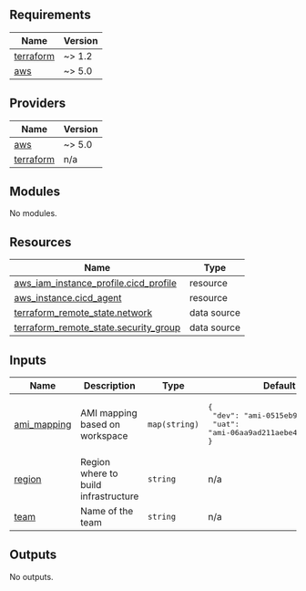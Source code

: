 ## Requirements

| Name | Version |
|------|---------|
| <a name="requirement_terraform"></a> [terraform](#requirement\_terraform) | ~> 1.2 |
| <a name="requirement_aws"></a> [aws](#requirement\_aws) | ~> 5.0 |

## Providers

| Name | Version |
|------|---------|
| <a name="provider_aws"></a> [aws](#provider\_aws) | ~> 5.0 |
| <a name="provider_terraform"></a> [terraform](#provider\_terraform) | n/a |

## Modules

No modules.

## Resources

| Name | Type |
|------|------|
| [aws_iam_instance_profile.cicd_profile](https://registry.terraform.io/providers/hashicorp/aws/latest/docs/resources/iam_instance_profile) | resource |
| [aws_instance.cicd_agent](https://registry.terraform.io/providers/hashicorp/aws/latest/docs/resources/instance) | resource |
| [terraform_remote_state.network](https://registry.terraform.io/providers/hashicorp/terraform/latest/docs/data-sources/remote_state) | data source |
| [terraform_remote_state.security_group](https://registry.terraform.io/providers/hashicorp/terraform/latest/docs/data-sources/remote_state) | data source |

## Inputs

| Name | Description | Type | Default | Required |
|------|-------------|------|---------|:--------:|
| <a name="input_ami_mapping"></a> [ami\_mapping](#input\_ami\_mapping) | AMI mapping based on workspace | `map(string)` | <pre>{<br>  "dev": "ami-0515eb9fe6701d598",<br>  "uat": "ami-06aa9ad211aebe4c8"<br>}</pre> | no |
| <a name="input_region"></a> [region](#input\_region) | Region where to build infrastructure | `string` | n/a | yes |
| <a name="input_team"></a> [team](#input\_team) | Name of the team | `string` | n/a | yes |

## Outputs

No outputs.

